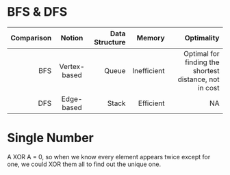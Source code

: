 # BFS & DFS
| Comparison | Notion       | Data Structure | Memory      | Optimality  |
|-----------:|:------------:|---------------:|------------:|------------:|
| BFS        | Vertex-based | Queue          | Inefficient | Optimal for finding the shortest distance, not in cost |
| DFS        | Edge-based   | Stack          | Efficient   | NA |

# Single Number
A XOR A = 0, so when we know every element appears twice except for one, we could XOR them all to find out the unique one.  
